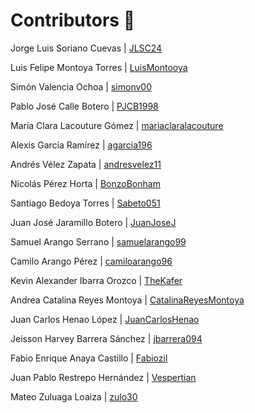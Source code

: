 # Contributors :busts_in_silhouette:

Jorge Luis Soriano Cuevas | [JLSC24](https://github.com/JLSC24) 

Luis Felipe Montoya Torres | [LuisMontooya](https://github.com/LuisMontooya)

Simón Valencia Ochoa | [simonv00](https://github.com/simonv00)

Pablo José Calle Botero | [PJCB1998](https://github.com/PJCB1998)

María Clara Lacouture Gómez	| [mariaclaralacouture](https://github.com/mariaclaralacouture)

Alexis García Ramírez | [agarcia196](https://github.com/agarcia196)

Andrés Vélez Zapata | [andresvelez11](https://github.com/andresvelez11)

Nicolás Pérez Horta	 | [BonzoBonham](https://github.com/BonzoBonham)

Santiago Bedoya Torres	| [Sabeto051](https://github.com/Sabeto051) 

Juan José Jaramillo Botero	| [JuanJoseJ](https://github.com/JuanJoseJ) 

Samuel Arango Serrano	| [samuelarango99](https://github.com/samuelarango99) 

Camilo Arango Pérez	| [camiloarango96](https://github.com/camiloarango96)

Kevin Alexander Ibarra Orozco | [TheKafer](https://github.com/TheKafer) 

Andrea Catalina Reyes Montoya | [CatalinaReyesMontoya](https://github.com/CatalinaReyesMontoya) 

Juan Carlos Henao López	 | [JuanCarlosHenao](https://github.com/JuanCarlosHenao)

Jeisson Harvey Barrera Sánchez | [jbarrera094](https://github.com/jbarrera094)

Fabio Enrique Anaya Castillo | [Fabiozil](https://github.com/Fabiozil)

Juan Pablo Restrepo Hernández | [Vespertian](https://github.com/)

Mateo Zuluaga Loaiza | [zulo30](https://github.com/zulo30)

